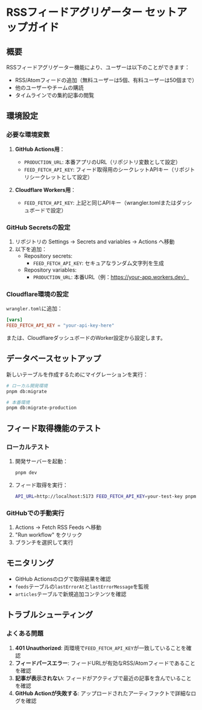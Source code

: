 # RSSフィードアグリゲーター セットアップガイド

## 概要

RSSフィードアグリゲーター機能により、ユーザーは以下のことができます：

- RSS/Atomフィードの追加（無料ユーザーは5個、有料ユーザーは50個まで）
- 他のユーザーやチームの購読
- タイムラインでの集約記事の閲覧

## 環境設定

### 必要な環境変数

1. **GitHub Actions用**：
   - `PRODUCTION_URL`: 本番アプリのURL（リポジトリ変数として設定）
   - `FEED_FETCH_API_KEY`: フィード取得用のシークレットAPIキー（リポジトリシークレットとして設定）

2. **Cloudflare Workers用**：
   - `FEED_FETCH_API_KEY`: 上記と同じAPIキー（wrangler.tomlまたはダッシュボードで設定）

### GitHub Secretsの設定

1. リポジトリの Settings → Secrets and variables → Actions へ移動
2. 以下を追加：
   - Repository secrets:
     - `FEED_FETCH_API_KEY`: セキュアなランダム文字列を生成
   - Repository variables:
     - `PRODUCTION_URL`: 本番URL（例：https://your-app.workers.dev）

### Cloudflare環境の設定

`wrangler.toml`に追加：

```toml
[vars]
FEED_FETCH_API_KEY = "your-api-key-here"
```

または、CloudflareダッシュボードのWorker設定から設定します。

## データベースセットアップ

新しいテーブルを作成するためにマイグレーションを実行：

```bash
# ローカル開発環境
pnpm db:migrate

# 本番環境
pnpm db:migrate-production
```

## フィード取得機能のテスト

### ローカルテスト

1. 開発サーバーを起動：

   ```bash
   pnpm dev
   ```

2. フィード取得を実行：
   ```bash
   API_URL=http://localhost:5173 FEED_FETCH_API_KEY=your-test-key pnpm feed:fetch
   ```

### GitHubでの手動実行

1. Actions → Fetch RSS Feeds へ移動
2. "Run workflow" をクリック
3. ブランチを選択して実行

## モニタリング

- GitHub Actionsのログで取得結果を確認
- `feeds`テーブルの`lastErrorAt`と`lastErrorMessage`を監視
- `articles`テーブルで新規追加コンテンツを確認

## トラブルシューティング

### よくある問題

1. **401 Unauthorized**: 両環境で`FEED_FETCH_API_KEY`が一致していることを確認
2. **フィードパースエラー**: フィードURLが有効なRSS/Atomフィードであることを確認
3. **記事が表示されない**: フィードがアクティブで最近の記事を含んでいることを確認
4. **GitHub Actionが失敗する**: アップロードされたアーティファクトで詳細なログを確認
